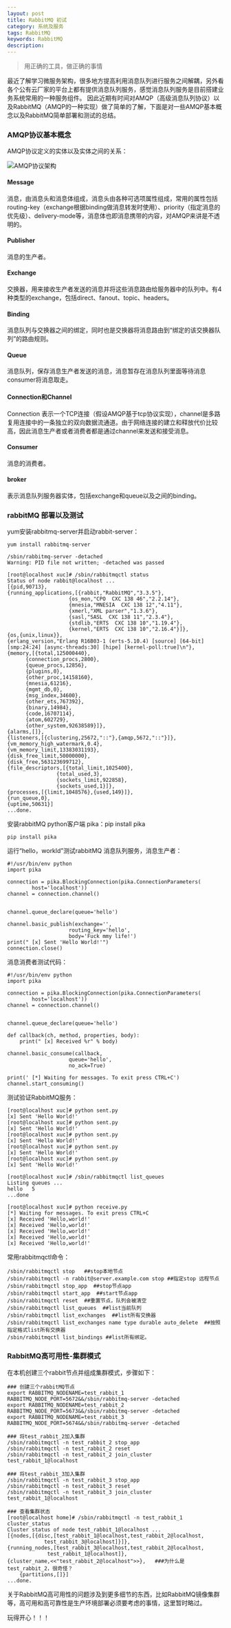```yaml
---
layout: post
title: RabbitMQ 初试
category: 系统及服务
tags: RabbitMQ
keywords: RabbitMQ
description:
---
```


> 用正确的工具，做正确的事情

最近了解学习微服务架构，很多地方提高利用消息队列进行服务之间解耦，另外看各个公有云厂家的平台上都有提供消息队列服务，感觉消息队列服务是目前搭建业务系统常用的一种服务组件。
因此近期有时间对AMQP（高级消息队列协议）以及RabbitMQ（AMQP的一种实现）做了简单的了解，下面是对一些AMQP基本概念以及RabbitMQ简单部署和测试的总结。

### AMQP协议基本概念

AMQP协议定义的实体以及实体之间的关系：

![AMQP协议架构](http://7u2rbh.com1.z0.glb.clouddn.com/AMQP.png)


#### Message

消息，由消息头和消息体组成，消息头由各种可选项属性组成，常用的属性包括routing-key（exchange根据binding做消息转发时使用）、priority（指定消息的优先级）、delivery-mode等，消息体也即消息携带的内容，对AMQP来讲是不透明的。

#### Publisher

消息的生产者。

#### Exchange

交换器，用来接收生产者发送的消息并将这些消息路由给服务器中的队列中。有4种类型的exchange，包括direct、fanout、topic、headers。

#### Binding

消息队列与交换器之间的绑定，同时也是交换器将消息路由到“绑定的该交换器队列”的路由规则。

#### Queue

消息队列，保存消息生产者发送的消息，消息暂存在消息队列里面等待消息consumer将消息取走。

#### Connection和Channel

Connection 表示一个TCP连接（假设AMQP基于tcp协议实现），channel是多路复用连接中的一条独立的双向数据流通道。由于网络连接的建立和释放代价比较高，因此消息生产者或者消费者都是通过channel来发送和接受消息。

#### Consumer

消息的消费者。

#### broker

表示消息队列服务器实体，包括exchange和queue以及之间的binding。


### rabbitMQ 部署以及测试

yum安装rabbitmq-server并启动rabbit-server：

	yum install rabbitmq-server
	
	/sbin/rabbitmq-server -detached
	Warning: PID file not written; -detached was passed

	[root@localhost xuc]# /sbin/rabbitmqctl status
	Status of node rabbit@localhost ...
	[{pid,90713},
	{running_applications,[{rabbit,"RabbitMQ","3.3.5"},
                        {os_mon,"CPO  CXC 138 46","2.2.14"},
                        {mnesia,"MNESIA  CXC 138 12","4.11"},
                        {xmerl,"XML parser","1.3.6"},
                        {sasl,"SASL  CXC 138 11","2.3.4"},
                        {stdlib,"ERTS  CXC 138 10","1.19.4"},
                        {kernel,"ERTS  CXC 138 10","2.16.4"}]},
	{os,{unix,linux}},
	{erlang_version,"Erlang R16B03-1 (erts-5.10.4) [source] [64-bit] [smp:24:24] [async-threads:30] [hipe] [kernel-poll:true]\n"},
	{memory,[{total,125000440},
          {connection_procs,2800},
          {queue_procs,12856},
          {plugins,0},
          {other_proc,14158160},
          {mnesia,61216},
          {mgmt_db,0},
          {msg_index,34600},
          {other_ets,767392},
          {binary,14984},
          {code,16707114},
          {atom,602729},
          {other_system,92638589}]},
	{alarms,[]},
	{listeners,[{clustering,25672,"::"},{amqp,5672,"::"}]},
	{vm_memory_high_watermark,0.4},
	{vm_memory_limit,13383031193},
	{disk_free_limit,50000000},
	{disk_free,563123699712},
	{file_descriptors,[{total_limit,1025400},
                    {total_used,3},
                    {sockets_limit,922858},
                    {sockets_used,1}]},
	{processes,[{limit,1048576},{used,149}]},
	{run_queue,0},
	{uptime,50631}]
	...done.

安装rabbitMQ python客户端 pika：pip install pika

	pip install pika

运行“hello，workld”测试rabbitMQ 消息队列服务，消息生产者：
	
	#!/usr/bin/env python
	import pika
	
	connection = pika.BlockingConnection(pika.ConnectionParameters(
			host='localhost'))
	channel = connection.channel()
	
	
	channel.queue_declare(queue='hello')
	
	channel.basic_publish(exchange='',
						routing_key='hello',
						body='Fuck mmy life!')
	print(" [x] Sent 'Hello World!'")
	connection.close()

消息消费者测试代码：

	#!/usr/bin/env python
	import pika
	
	connection = pika.BlockingConnection(pika.ConnectionParameters(
			host='localhost'))
	channel = connection.channel()
	
	
	channel.queue_declare(queue='hello')
	
	def callback(ch, method, properties, body):
		print(" [x] Received %r" % body)
	
	channel.basic_consume(callback,
						queue='hello',
						no_ack=True)
	
	print(' [*] Waiting for messages. To exit press CTRL+C')
	channel.start_consuming()
	
测试验证RabbitMQ服务：

	[root@localhost xuc]# python sent.py 
	[x] Sent 'Hello World!'
	[root@localhost xuc]# python sent.py 
	[x] Sent 'Hello World!'
	[root@localhost xuc]# python sent.py 
	[x] Sent 'Hello World!'
	[root@localhost xuc]# python sent.py 
	[x] Sent 'Hello World!'
	[root@localhost xuc]# python sent.py 
	[x] Sent 'Hello World!'
	
	[root@localhost xuc]# /sbin/rabbitmqctl list_queues
	Listing queues ...
	hello	5
	...done
		
	[root@localhost xuc]# python receive.py 
	[*] Waiting for messages. To exit press CTRL+C
	[x] Received 'Hello,world!'
	[x] Received 'Hello,world!'
	[x] Received 'Hello,world!'
	[x] Received 'Hello,world!'
	[x] Received 'Hello,world!'
	
常用rabbitmqctl命令：

	/sbin/rabbitmqctl stop   ##stop本地节点
	/sbin/rabbitmqctl -n rabbit@server.example.com stop ##指定stop 远程节点
	/sbin/rabbitmqctl stop_app  ##stop节点app
	/sbin/rabbitmqctl start_app  ##start节点app
	/sbin/rabbitmqctl reset  ##重置节点，队列会被清空
	/sbin/rabbitmqctl list_queues  ##list当前队列
	/sbin/rabbitmqctl list_exchanges  ##list所有交换器
	/sbin/rabbitmqctl list_exchanges name type durable auto_delete  ##按照指定格式list所有交换器
	/sbin/rabbitmqctl list_bindings	##list所有绑定。
	
### RabbitMQ高可用性-集群模式

在本机创建三个rabbit节点并组成集群模式，步骤如下：
	
	### 创建三个rabbitMQ节点
	export RABBITMQ_NODENAME=test_rabbit_1 RABBITMQ_NODE_PORT=5672&&/sbin/rabbitmq-server -detached
	export RABBITMQ_NODENAME=test_rabbit_2 RABBITMQ_NODE_PORT=5673&&/sbin/rabbitmq-server -detached
	export RABBITMQ_NODENAME=test_rabbit_3 RABBITMQ_NODE_PORT=5674&&/sbin/rabbitmq-server -detached

	### 将test_rabbit_2加入集群 
	/sbin/rabbitmqctl -n test_rabbit_2 stop_app
	/sbin/rabbitmqctl -n test_rabbit_2 reset
	/sbin/rabbitmqctl -n test_rabbit_2 join_cluster test_rabbit_1@localhost
	
	### 将test_rabbit_3加入集群
	/sbin/rabbitmqctl -n test_rabbit_3 stop_app
	/sbin/rabbitmqctl -n test_rabbit_3 reset
	/sbin/rabbitmqctl -n test_rabbit_3 join_cluster test_rabbit_1@localhost
	
	### 查看集群状态
	[root@localhost home]# /sbin/rabbitmqctl -n test_rabbit_1 cluster_status
	Cluster status of node test_rabbit_1@localhost ...
	[{nodes,[{disc,[test_rabbit_1@localhost,test_rabbit_2@localhost,
                test_rabbit_3@localhost]}]},
	{running_nodes,[test_rabbit_3@localhost,test_rabbit_2@localhost,
                 test_rabbit_1@localhost]},
	{cluster_name,<<"test_rabbit_2@localhost">>},   ###为什么是test_rabbit_2，很奇怪？
		{partitions,[]}]
	...done.


关于RabbitMQ高可用性的问题涉及到更多细节的东西，比如RabbitMQ镜像集群等，高可用和高可靠性是生产环境部署必须要考虑的事情，这里暂时略过。
	


玩得开心！！！
